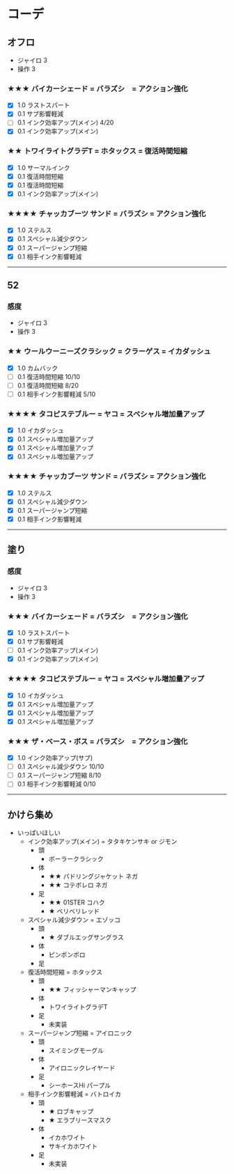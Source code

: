 # コーデ
## オフロ
* ジャイロ 3
* 操作 3
### ★★★ バイカーシェード = バラズシ　= アクション強化	
- [x] 1.0 ラストスパート
- [x] 0.1 サブ影響軽減
- [ ] 0.1 インク効率アップ(メイン) 4/20
- [x] 0.1 インク効率アップ(メイン)
### ★★ トワイライトグラデT = ホタックス = 復活時間短縮
- [x] 1.0 サーマルインク
- [x] 0.1 復活時間短縮
- [x] 0.1 復活時間短縮
- [x] 0.1 インク効率アップ(メイン)
### ★★★★ チャッカブーツ サンド = バラズシ = アクション強化	
- [x] 1.0 ステルス
- [x] 0.1 スペシャル減少ダウン
- [x] 0.1 スーパージャンプ短縮
- [x] 0.1 相手インク影響軽減
---
## 52
### 感度
* ジャイロ 3
* 操作 3
### ★★ ウールウーニーズクラシック = クラーゲス = イカダッシュ
- [x] 1.0 カムバック
- [ ] 0.1 復活時間短縮 10/10
- [ ] 0.1 復活時間短縮 8/20
- [ ] 0.1 相手インク影響軽減 5/10
### ★★★★ タコピステブルー = ヤコ = スペシャル増加量アップ
- [X] 1.0 イカダッシュ
- [x] 0.1 スペシャル増加量アップ
- [x] 0.1 スペシャル増加量アップ
- [x] 0.1 スペシャル増加量アップ
### ★★★★ チャッカブーツ サンド = バラズシ = アクション強化	
- [x] 1.0 ステルス
- [x] 0.1 スペシャル減少ダウン
- [x] 0.1 スーパージャンプ短縮
- [x] 0.1 相手インク影響軽減
---
## 塗り
### 感度
* ジャイロ 3
* 操作 3
### ★★★ バイカーシェード = バラズシ　= アクション強化	
- [x] 1.0 ラストスパート
- [x] 0.1 サブ影響軽減
- [ ] 0.1 インク効率アップ(メイン)
- [x] 0.1 インク効率アップ(メイン)
### ★★★★ タコピステブルー = ヤコ = スペシャル増加量アップ
- [X] 1.0 イカダッシュ
- [x] 0.1 スペシャル増加量アップ
- [x] 0.1 スペシャル増加量アップ
- [x] 0.1 スペシャル増加量アップ
### ★★★ ザ・ベース・ボス = バラズシ　= アクション強化	
- [x] 1.0 インク効率アップ(サブ)
- [ ] 0.1 スペシャル減少ダウン 10/10
- [ ] 0.1 スーパージャンプ短縮 8/10
- [ ] 0.1 相手インク影響軽減 0/10
---
## かけら集め
- いっぱいほしい
  - インク効率アップ(メイン) = タタキケンサキ or ジモン
    - 頭
      - ボーラークラシック
    - 体
      - ★★ パドリングジャケット ネガ
      - ★★ コテボレロ ネガ
    - 足
      - ★★ 01STER コハク
      - ★ ベリベリレッド
  - スペシャル減少ダウン = エゾッコ
    - 頭
      - ★ ダブルエッグサングラス
    - 体
      - ピンポンポロ
    - 足
  - 復活時間短縮 = ホタックス
    - 頭
      - ★★ フィッシャーマンキャップ
    - 体
      - トワイライトグラデT
    - 足
      - 未実装
  - スーパージャンプ短縮 = アイロニック
    - 頭
      - スイミングモーグル
    - 体
      - アイロニックレイヤード
    - 足
      - シーホースHi パープル
  - 相手インク影響軽減 = バトロイカ
    - 頭
      - ★ ロブキャップ
      - ★ エラブリースマスク
    - 体
      - イカホワイト
      - サキイカホワイト
    - 足
      - 未実装

